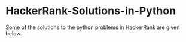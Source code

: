 # HackerRank-Solutions-in-Python
Some of the solutions to the python problems in HackerRank are given below.
